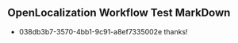 ## OpenLocalization Workflow Test MarkDown
* 038db3b7-3570-4bb1-9c91-a8ef7335002e thanks!

<!--HONumber=Sep16_HO1-->


